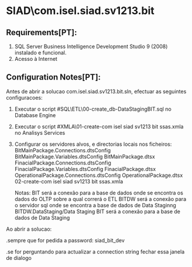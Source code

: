 # SIAD\com.isel.siad.sv1213.bit

## Requirements[PT]:
1. SQL Server Business Intelligence Development Studio 9 (2008) instalado e funcional.
2. Acesso à Internet

## Configuration Notes[PT]:
Antes de abrir a solucao com.isel.siad.sv1213.bit.sln, efectuar as seguintes configuracoes:

1) Executar o script \#SQL\ETL\00-create_db-DataStagingBIT.sql no Database Engine

2) Executar o script \#XMLA\01-create-com isel siad sv1213 bit ssas.xmla no Analisys Services

3) Configurar os servidores alvos, e directorias locais nos ficheiros:
	BitMainPackage.Connections.dtsConfig
	BitMainPackage.Variables.dtsConfig
	BitMainPackage.dtsx
	FinacialPackage.Connections.dtsConfig
	FinacialPackage.Variables.dtsConfig
	FinacialPackage.dtsx
	OperationalPackage.Connections.dtsConfig
	OperationalPackage.dtsx
	02-create-com isel siad sv1213 bit ssas.xmla
	
	Notas: 
		BIT será a conexão para a base de dados onde se encontra os dados do OLTP sobre a qual correrá o ETL
		BITDW será a conexão para o servidor sql onde se encontra a base de dados de Data Staginng
		BITDW.DataStaging/Data Staging BIT será a conexão para a base de dados de Data Staging

Ao abrir a solucao:

.sempre que for pedida a password: siad_bit_dev

.se for perguntando para actualizar a connection string fechar essa janela de dialogo